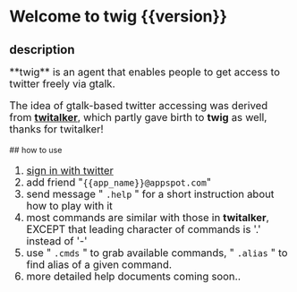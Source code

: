 # Welcome to twig {{version}}

## description

<font size=4>
**twig** is an agent that enables people to get access to twitter freely via gtalk.

The idea of gtalk-based twitter accessing was derived from **[twitalker](http://code.google.com/p/twitalker/)**, 
which partly gave birth to **twig** as well, thanks for twitalker!

</font>
## how to use

<font size=4>

1. [sign in with twitter](/oauth/sign)
2. add friend "`{{app_name}}@appspot.com`"
3. send message " `.help` " for a short instruction about how to play with it
4. most commands are similar with those in **twitalker**, EXCEPT that leading character of commands is '.' instead of '-'
5. use " `.cmds` " to grab available commands, " `.alias` " to find alias of a given command.
6. more detailed help documents coming soon..

</font>
